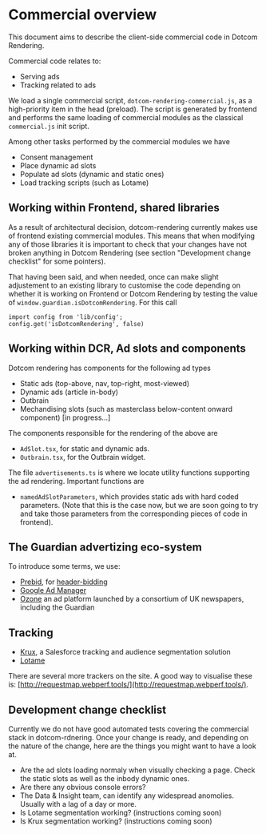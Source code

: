# Commercial overview

This document aims to describe the client-side commercial code in Dotcom Rendering.

Commercial code relates to:

- Serving ads
- Tracking related to ads

We load a single commercial script, `dotcom-rendering-commercial.js`, as a high-priority item in the head (preload). The script is generated by frontend and performs the same loading of commercial modules as the classical `commercial.js` init script.

Among other tasks performed by the commercial modules we have

- Consent management
- Place dynamic ad slots
- Populate ad slots (dynamic and static ones)
- Load tracking scripts (such as Lotame)

## Working within Frontend, shared libraries

As a result of architectural decision, dotcom-rendering currently makes use of frontend existing commercial modules. This means that when modifying any of those libraries it is important to check that your changes have not broken anything in Dotcom Rendering (see section "Development change checklist" for some pointers).

That having been said, and when needed, once can make slight adjustement to an existing library to customise the code depending on whether it is working on Frontend or Dotcom Rendering by testing the value of `window.guardian.isDotcomRendering`. For this call

```
import config from 'lib/config';
config.get('isDotcomRendering', false)
```

## Working within DCR, Ad slots and components

Dotcom rendering has components for the following ad types

- Static ads (top-above, nav, top-right, most-viewed)
- Dynamic ads (article in-body)
- Outbrain
- Mechandising slots (such as masterclass below-content onward component) [in progress...]

The components responsible for the rendering of the above are

- `AdSlot.tsx`, for static and dynamic ads.
- `Outbrain.tsx`, for the Outbrain widget.

The file `advertisements.ts` is where we locate utility functions supporting the ad rendering. Important functions are

- `namedAdSlotParameters`, which provides static ads with hard coded parameters. (Note that this is the case now, but we are soon going to try and take those parameters from the corresponding pieces of code in frontend).

## The Guardian advertizing eco-system

To introduce some terms, we use:

- [Prebid](https://prebid.org/overview/intro.html), for [header-bidding](https://digiday.com/media/wtf-header-bidding/)
- [Google Ad Manager](https://en.wikipedia.org/wiki/Google_Ad_Manager)
- [Ozone](https://www.ozoneproject.com/advertisers) an ad platform launched by a consortium of UK newspapers, including the Guardian

## Tracking

- [Krux](https://www.salesforce.com/products/marketing-cloud/data-management), a Salesforce tracking and audience segmentation solution
- [Lotame](https://www.lotame.com/)

There are several more trackers on the site. A good way to visualise these is: [http://requestmap.webperf.tools/](http://requestmap.webperf.tools/).

## Development change checklist

Currently we do not have good automated tests covering the commercial stack in dotcom-rdnering. Once your change is ready, and depending on the nature of the change, here are the things you might want to have a look at.

- Are the ad slots loading normaly when visually checking a page. Check the static slots as well as the inbody dynamic ones.
- Are there any obvious console errors?
- The Data & Insight team, can identify any widespread anomolies. Usually with a lag of a day or more.
- Is Lotame segmentation working? (instructions coming soon)
- Is Krux segmentation working? (instructions coming soon)
